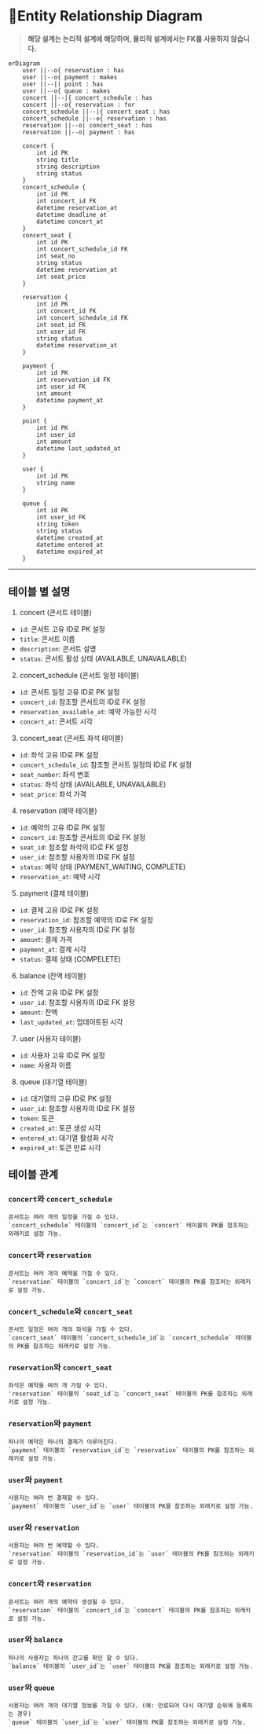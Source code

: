 # 🔗Entity Relationship Diagram
> **해당 설계는 논리적 설계에 해당하며, 물리적 설계에서는 FK를 사용하지 않습니다.**

```mermaid
erDiagram
    user ||--o{ reservation : has
    user ||--o{ payment : makes
    user ||--|| point : has
    user ||--o{ queue : makes
    concert ||--|{ concert_schedule : has
    concert ||--o{ reservation : for
    concert_schedule ||--|{ concert_seat : has
    concert_schedule ||--o{ reservation : has
    reservation ||--o| concert_seat : has
    reservation ||--o| payment : has

    concert {
        int id PK
        string title
        string description
        string status
    }
    concert_schedule {
        int id PK
        int concert_id FK
        datetime reservation_at
        datetime deadline_at
        datetime concert_at
    }
    concert_seat {
        int id PK
        int concert_schedule_id FK
        int seat_no
        string status
        datetime reservation_at
        int seat_price
    }

    reservation {
        int id PK
        int concert_id FK
        int concert_schedule_id FK
        int seat_id FK
        int user_id FK
        string status
        datetime reservation_at
    }

    payment {
        int id PK
        int reservation_id FK
        int user_id FK
        int amount
        datetime payment_at
    }

    point {
        int id PK
        int user_id 
        int amount
        datetime last_updated_at
    }
    
    user {
        int id PK
        string name
    }

    queue {
        int id PK
        int user_id FK
        string token
        string status
        datetime created_at
        datetime entered_at
        datetime expired_at
    }

```

---

## 테이블 별 설명

1. concert (콘서트 테이블)
- `id`: 콘서트 고유 ID로 PK 설정
- `title`: 콘서트 이름
- `description`: 콘서트 설명
- `status`: 콘서트 활성 상태 (AVAILABLE, UNAVAILABLE)

2. concert_schedule (콘서트 일정 테이블)
- `id`: 콘서트 일정 고유 ID로 PK 설정
- `concert_id`: 참조할 콘서트의 ID로 FK 설정
- `reservation_available_at`: 예약 가능한 시각
- `concert_at`: 콘서트 시각

3. concert_seat (콘서트 좌석 테이블)
- `id`: 좌석 고유 ID로 PK 설정
- `concert_schedule_id`: 참조할 콘서트 일정의 ID로 FK 설정
- `seat_number`: 좌석 번호
- `status`: 좌석 상태 (AVAILABLE, UNAVAILABLE)
- `seat_price`: 좌석 가격

4. reservation (예약 테이블)
- `id`: 예약의 고유 ID로 PK 설정
- `concert_id`: 참조할 콘서트의 ID로 FK 설정
- `seat_id`: 참조할 좌석의 ID로 FK 설정
- `user_id`: 참조할 사용자의 ID로 FK 설정
- `status`: 예약 상태 (PAYMENT_WAITING, COMPLETE)
- `reservation_at`: 예약 시각

5. payment (결제 테이블)
- `id`: 결제 고유 ID로 PK 설정
- `reservation_id`: 참조할 예약의 ID로 FK 설정
- `user_id`: 참조할 사용자의 ID로 FK 설정
- `amount`: 결제 가격
- `payment_at`: 결제 시각
- `status`: 결제 상태 (COMPELETE)

6. balance (잔액 테이블)
- `id`: 잔액 고유 ID로 PK 설정
- `user_id`: 참조할 사용자의 ID로 FK 설정
- `amount`: 잔액
- `last_updated_at`: 업데이트된 시각

7. user (사용자 테이블)
- `id`: 사용자 고유 ID로 PK 설정
- `name`: 사용자 이름


8. queue (대기열 테이블)
- `id`: 대기열의 고유 ID로 PK 설정
- `user_id`: 참조할 사용자의 ID로 FK 설정
- `token`: 토큰
- `created_at`: 토큰 생성 시각
- `entered_at`: 대기열 활성화 시각
- `expired_at`: 토큰 만료 시각

## 테이블 관계

### `concert`와 `concert_schedule`
    콘서트는 여러 개의 일정을 가질 수 있다.
    `concert_schedule` 테이블의 `concert_id`는 `concert` 테이블의 PK를 참조하는 외래키로 설정 가능.

### `concert`와 `reservation`
    콘서트는 여러 개의 예약을 가질 수 있다.
    `reservation` 테이블의 `concert_id`는 `concert` 테이블의 PK를 참조하는 외래키로 설정 가능.

### `concert_schedule`와 `concert_seat`
    콘서트 일정은 여러 개의 좌석을 가질 수 있다. 
    `concert_seat` 테이블의 `concert_schedule_id`는 `concert_schedule` 테이블의 PK를 참조하는 외래키로 설정 가능.

### `reservation`와 `concert_seat`
    좌석은 예약을 여러 개 가질 수 있다.
    'reservation` 테이블의 `seat_id`는 `concert_seat` 테이블의 PK를 참조하는 외래키로 설정 가능.

### `reservation`와 `payment`
    하나의 예약은 하나의 결제가 이루어진다.
    `payment` 테이블의 `reservation_id`는 `reservation` 테이블의 PK를 참조하는 외래키로 설정 가능.

### `user`와 `payment`
    사용자는 여러 번 결제할 수 있다.
    `payment` 테이블의 `user_id`는 `user` 테이블의 PK를 참조하는 외래키로 설정 가능.

### `user`와 `reservation`
    사용자는 여러 번 예약할 수 있다.
    `reservation` 테이블의 `reservation_id`는 `user` 테이블의 PK를 참조하는 외래키로 설정 가능.

### `concert`와 `reservation`
    콘서트는 여러 개의 예약이 생성될 수 있다.
    `reservation` 테이블의 `concert_id`는 `concert` 테이블의 PK를 참조하는 외래키로 설정 가능.

### `user`와 `balance`
    하나의 사용자는 하나의 잔고를 확인 할 수 있다.
    `balance` 테이블의 `user_id`는 `user` 테이블의 PK를 참조하는 외래키로 설정 가능.

### `user`와 `queue`
    사용자는 여러 개의 대기열 정보를 가질 수 있다. (예: 만료되어 다시 대기열 순위에 등록하는 경우)
    `queue` 테이블의 `user_id`는 `user` 테이블의 PK를 참조하는 외래키로 설정 가능.
